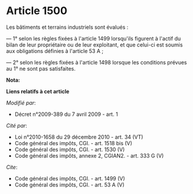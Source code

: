 # Article 1500

Les bâtiments et terrains industriels sont évalués : 

― 1° selon les règles fixées à l'article 1499 lorsqu'ils figurent à l'actif du bilan de leur propriétaire ou de leur
exploitant, et que celui-ci est soumis aux obligations définies à l'article 53 A ; 

― 2° selon les règles fixées à l'article 1498 lorsque les conditions prévues au 1° ne sont pas satisfaites.

**Nota:**



**Liens relatifs à cet article**

_Modifié par_:

  - Décret n°2009-389 du 7 avril 2009 - art. 1

_Cité par_:

  - Loi n°2010-1658 du 29 décembre 2010 - art. 34 (VT)
  - Code général des impôts, CGI. - art. 1518 bis (V)
  - Code général des impôts, CGI. - art. 1530 (V)
  - Code général des impôts, annexe 2, CGIAN2. - art. 333 G (V)

_Cite_:

  - Code général des impôts, CGI. - art. 1499 (V)
  - Code général des impôts, CGI. - art. 53 A (V)
